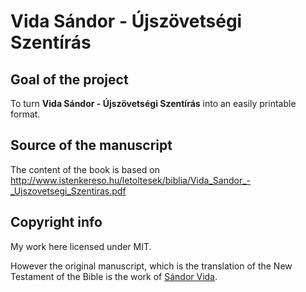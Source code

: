 # Vida Sándor - Újszövetségi Szentírás

## Goal of the project

To turn **Vida Sándor - Újszövetségi Szentírás** into an easily printable format.

## Source of the manuscript

The content of the book is based on http://www.istenkereso.hu/letoltesek/biblia/Vida_Sandor_-_Ujszovetsegi_Szentiras.pdf

## Copyright info

My work here licensed under MIT.

However the original manuscript, which is the translation of the New Testament of the Bible is the work of [Sándor Vida](https://hu.wikipedia.org/wiki/Vida_S%C3%A1ndor).
